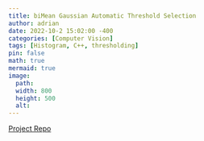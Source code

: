 ```yaml
---
title: biMean Gaussian Automatic Threshold Selection
author: adrian
date: 2022-10-2 15:02:00 -400
categories: [Computer Vision]
tags: [Histogram, C++, thresholding]
pin: false
math: true
mermaid: true
image:
  path: 
  width: 800
  height: 500
  alt: 
---
```


<a href='https://github.com/adrianmnh/CS381-ComputerVision/tree/mainBranch/project3'>Project Repo</a>

